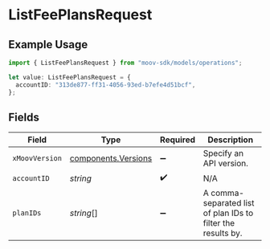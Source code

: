 # ListFeePlansRequest

## Example Usage

```typescript
import { ListFeePlansRequest } from "moov-sdk/models/operations";

let value: ListFeePlansRequest = {
  accountID: "313de877-ff31-4056-93ed-b7efe4d51bcf",
};
```

## Fields

| Field                                                        | Type                                                         | Required                                                     | Description                                                  |
| ------------------------------------------------------------ | ------------------------------------------------------------ | ------------------------------------------------------------ | ------------------------------------------------------------ |
| `xMoovVersion`                                               | [components.Versions](../../models/components/versions.md)   | :heavy_minus_sign:                                           | Specify an API version.                                      |
| `accountID`                                                  | *string*                                                     | :heavy_check_mark:                                           | N/A                                                          |
| `planIDs`                                                    | *string*[]                                                   | :heavy_minus_sign:                                           | A comma-separated list of plan IDs to filter the results by. |